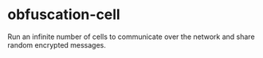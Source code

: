 # obfuscation-cell
Run an infinite number of cells to communicate over the network and share random encrypted messages.
